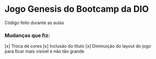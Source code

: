 # Jogo Genesis do Bootcamp da DIO

Código feito durante as aulas

### Mudanças que fiz:

[x] Troca de cores
[x] Inclusão do título
[x] Diminuição do layout do jogo para ficar mais visível e não tão grande